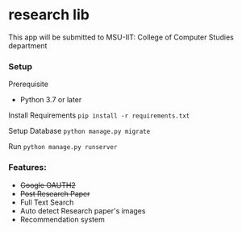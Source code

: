 # research lib
This app will be submitted to MSU-IIT: College of Computer Studies department

### Setup

Prerequisite
 - Python 3.7 or later

Install Requirements
`pip install -r requirements.txt`

Setup Database
`python manage.py migrate`

Run
`python manage.py runserver`

### Features:
- ~~Google OAUTH2~~
- ~~Post Research Paper~~
- Full Text Search
- Auto detect Research paper's images
- Recommendation system

